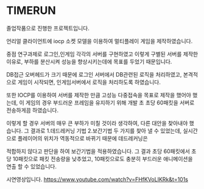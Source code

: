 # TIMERUN
 
졸업작품으로 진행한 프로젝트입니다.

언리얼 클라이언트에 iocp 소켓 모델을 이용하여 멀티플레이 게임을 제작하였습니다.

중점 연구과제로 로그인,인게임 각각의 서버를 구현하였고 이렇게 구별된 서버를 제작한 이유로, 부하를 분산시켜 성능을 향상시키는데에 목표를 두었기 때문입니다.

DB접근 오버헤드가 크기 때문에 로그인 서버에서 DB관련된 로직을 처리하였고, 본격적으로 게임이 시작되면, 인게임서버에서 로직을 처리하도록 하였습니다.

또한 IOCP를 이용하여 서버를 제작한 만큼 고성능 다중접속을 목표로 제작을 했어야 했는데, 이 게임의 경우 부드러운 프레임을 유지하기 위해 개발 초 초당 60패킷을 서버로 전송하게끔 하였습니다.

이렇게 할 경우 서버의 매우 큰 부하가 미칠 것이라 생각하여, 다른 대안을 찾아내야 했습니다. 그 결과로 1.데드레커닝 기법 2.보간기법 두 가지를 찾아 낼 수 있었는데, 실시간으로 플레이어의 위치가 역동적으로 바뀌기 때문에 데드레커닝은

적합하지 않다고 판단을 하여 보간기법을 적용하였습니다. 그 결과 초당 60패킷에서 초당 10패킷으로 패킷 전송량을 낮추었고, 10패킷으로도 충분히 부드러운 애니메이션을 연출 할 수 있었습니다.

시연영상입니다.
https://www.youtube.com/watch?v=FHfKVoLIKRk&t=101s

